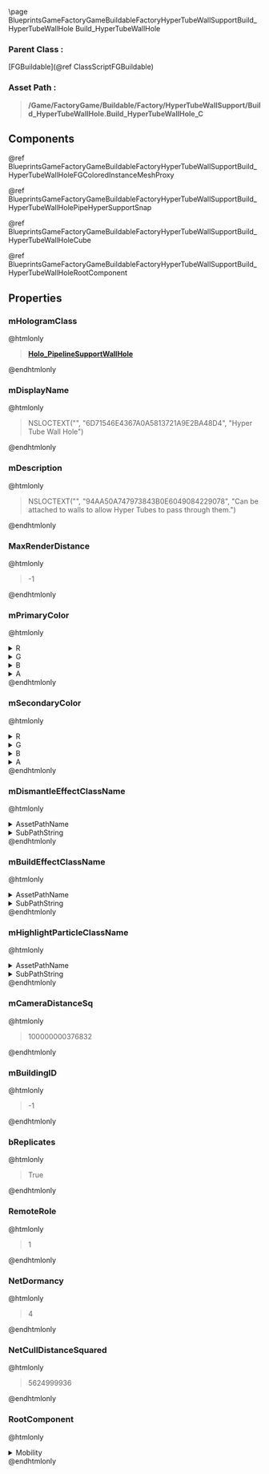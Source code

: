 \page BlueprintsGameFactoryGameBuildableFactoryHyperTubeWallSupportBuild_HyperTubeWallHole Build_HyperTubeWallHole
### Parent Class :
[FGBuildable](@ref ClassScriptFGBuildable)
### Asset Path :
<b><blockquote>/Game/FactoryGame/Buildable/Factory/HyperTubeWallSupport/Build_HyperTubeWallHole.Build_HyperTubeWallHole_C</blockquote></b>
## Components

@ref BlueprintsGameFactoryGameBuildableFactoryHyperTubeWallSupportBuild_HyperTubeWallHoleFGColoredInstanceMeshProxy

@ref BlueprintsGameFactoryGameBuildableFactoryHyperTubeWallSupportBuild_HyperTubeWallHolePipeHyperSupportSnap

@ref BlueprintsGameFactoryGameBuildableFactoryHyperTubeWallSupportBuild_HyperTubeWallHoleCube

@ref BlueprintsGameFactoryGameBuildableFactoryHyperTubeWallSupportBuild_HyperTubeWallHoleRootComponent

## Properties

### mHologramClass
@htmlonly
<b><a href="_blueprints_game_factory_game_buildable_factory-shared_holo__pipeline_support_wall_hole.html"><blockquote>Holo_PipelineSupportWallHole</blockquote></a></b>
@endhtmlonly

### mDisplayName
@htmlonly
<blockquote>NSLOCTEXT("", "6D71546E4367A0A5813721A9E2BA48D4", "Hyper Tube Wall Hole")</blockquote>
@endhtmlonly

### mDescription
@htmlonly
<blockquote>NSLOCTEXT("", "94AA50A747973843B0E6049084229078", "Can be attached to walls to allow Hyper Tubes to pass through them.")</blockquote>
@endhtmlonly

### MaxRenderDistance
@htmlonly
<blockquote>-1</blockquote>
@endhtmlonly

### mPrimaryColor
@htmlonly
<details>
 <summary>R</summary>
<blockquote>-1</blockquote>
</details>
<details>
 <summary>G</summary>
<blockquote>-1</blockquote>
</details>
<details>
 <summary>B</summary>
<blockquote>-1</blockquote>
</details>
<details>
 <summary>A</summary>
<blockquote>1</blockquote>
</details>
@endhtmlonly

### mSecondaryColor
@htmlonly
<details>
 <summary>R</summary>
<blockquote>-1</blockquote>
</details>
<details>
 <summary>G</summary>
<blockquote>-1</blockquote>
</details>
<details>
 <summary>B</summary>
<blockquote>-1</blockquote>
</details>
<details>
 <summary>A</summary>
<blockquote>1</blockquote>
</details>
@endhtmlonly

### mDismantleEffectClassName
@htmlonly
<details>
 <summary>AssetPathName</summary>
<b><a href="_blueprints_game_factory_game_buildable_factory-shared_b_p__material_effect__dismantle.html"><blockquote>BP_MaterialEffect_Dismantle</blockquote></a></b>
</details>
<details>
 <summary>SubPathString</summary>
<blockquote></blockquote>
</details>
@endhtmlonly

### mBuildEffectClassName
@htmlonly
<details>
 <summary>AssetPathName</summary>
<b><a href="_blueprints_game_factory_game_buildable_factory-shared_b_p__material_effect__build.html"><blockquote>BP_MaterialEffect_Build</blockquote></a></b>
</details>
<details>
 <summary>SubPathString</summary>
<blockquote></blockquote>
</details>
@endhtmlonly

### mHighlightParticleClassName
@htmlonly
<details>
 <summary>AssetPathName</summary>
<b><a href="_blueprints_game_factory_game_buildable-shared_particle_new_building_ping.html"><blockquote>NewBuildingPing</blockquote></a></b>
</details>
<details>
 <summary>SubPathString</summary>
<blockquote></blockquote>
</details>
@endhtmlonly

### mCameraDistanceSq
@htmlonly
<blockquote>100000000376832</blockquote>
@endhtmlonly

### mBuildingID
@htmlonly
<blockquote>-1</blockquote>
@endhtmlonly

### bReplicates
@htmlonly
<blockquote>True</blockquote>
@endhtmlonly

### RemoteRole
@htmlonly
<blockquote>1</blockquote>
@endhtmlonly

### NetDormancy
@htmlonly
<blockquote>4</blockquote>
@endhtmlonly

### NetCullDistanceSquared
@htmlonly
<blockquote>5624999936</blockquote>
@endhtmlonly

### RootComponent
@htmlonly
<details>
 <summary>Mobility</summary>
<blockquote>0</blockquote>
</details>
@endhtmlonly

